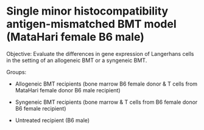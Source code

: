 # Single minor histocompatibility antigen-mismatched BMT model (MataHari female  B6 male)

Objective: Evaluate the differences in gene expression of Langerhans cells in the setting of an allogeneic BMT or a syngeneic BMT.

Groups:

+ Allogeneic BMT recipients (bone marrow B6 female donor & T cells from MataHari female donor  B6 male recipient)

+  Syngeneic BMT recipients (bone marrow & T cells from B6 female donor  B6 female recipient)

+  Untreated recipient (B6 male)

